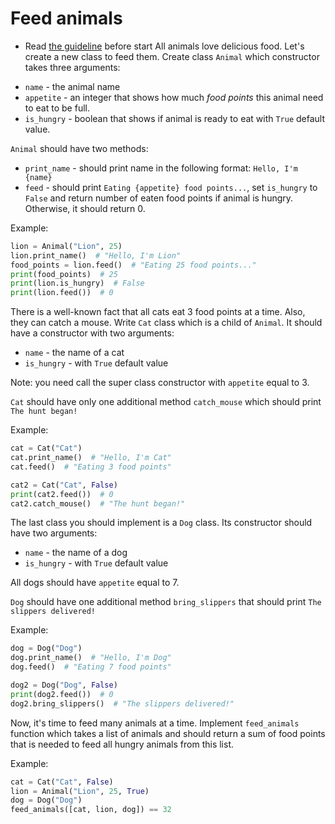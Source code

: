 # Feed animals

- Read [the guideline](https://github.com/mate-academy/py-task-guideline/blob/main/README.md) before start
All animals love delicious food. Let's create a new class to feed them.
Create class `Animal` which constructor takes three arguments:
* `name` - the animal name
* `appetite` - an integer that shows how much *food points* this animal need to eat to be full.
* `is_hungry` - boolean that shows if animal is ready to eat with `True` default value.

`Animal` should have two methods:
* `print_name` - should print name in the following format: `Hello, I'm {name}`
* `feed` - should print `Eating {appetite} food points...`, 
set `is_hungry` to `False` and return number of eaten food points if animal is hungry.
Otherwise, it should return 0.

Example:
```python
lion = Animal("Lion", 25)
lion.print_name()  # "Hello, I'm Lion"
food_points = lion.feed()  # "Eating 25 food points..."
print(food_points)  # 25
print(lion.is_hungry)  # False
print(lion.feed())  # 0
```

There is a well-known fact that all cats eat 3 food points at a time.
Also, they can catch a mouse.
Write `Cat` class which is a child of `Animal`. 
It should have a constructor with two arguments:
* `name` - the name of a cat
* `is_hungry` - with `True` default value

Note: you need call the super class constructor with `appetite` equal to 3.

`Cat` should have only one additional method `catch_mouse` which should print 
`The hunt began!`

Example:
```python
cat = Cat("Cat")
cat.print_name()  # "Hello, I'm Cat"
cat.feed()  # "Eating 3 food points"

cat2 = Cat("Cat", False)
print(cat2.feed())  # 0
cat2.catch_mouse()  # "The hunt began!"
```

The last class you should implement is a `Dog` class.
Its constructor should have two arguments:
* `name` - the name of a dog
* `is_hungry` - with `True` default value

All dogs should have `appetite` equal to 7.

`Dog` should have one additional method `bring_slippers` that should print
`The slippers delivered!`

Example:
```python
dog = Dog("Dog")
dog.print_name()  # "Hello, I'm Dog"
dog.feed()  # "Eating 7 food points"

dog2 = Dog("Dog", False)
print(dog2.feed())  # 0
dog2.bring_slippers()  # "The slippers delivered!"
```

Now, it's time to feed many animals at a time.
Implement `feed_animals` function which takes a list of animals 
and should return a sum of food points that is needed to feed all hungry
animals from this list.

Example:
```python
cat = Cat("Cat", False)
lion = Animal("Lion", 25, True)
dog = Dog("Dog")
feed_animals([cat, lion, dog]) == 32
```
